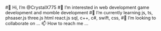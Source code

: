 # 
#👋 Hi, I’m @CrystalX775
#👀 I’m interested in web development game development and momble development
#🌱 I’m currently learning js, ts, phsaser.js three.js html react.js sql, c++, c#, swift, css,
#💞️ I’m looking to collaborate on ...
📫 How to reach me ...
